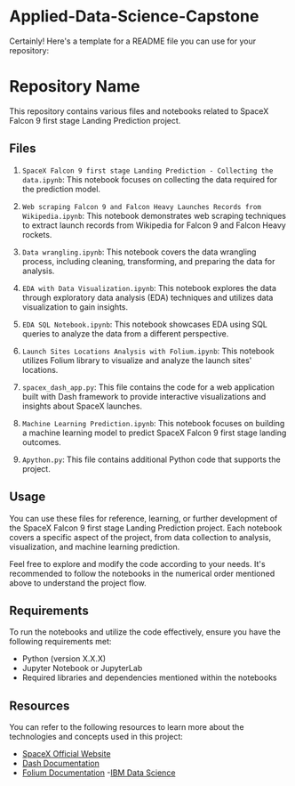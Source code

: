 # Applied-Data-Science-Capstone

Certainly! Here's a template for a README file you can use for your repository:

# Repository Name

This repository contains various files and notebooks related to SpaceX Falcon 9 first stage Landing Prediction project.

## Files

1. `SpaceX Falcon 9 first stage Landing Prediction - Collecting the data.ipynb`: This notebook focuses on collecting the data required for the prediction model.

2. `Web scraping Falcon 9 and Falcon Heavy Launches Records from Wikipedia.ipynb`: This notebook demonstrates web scraping techniques to extract launch records from Wikipedia for Falcon 9 and Falcon Heavy rockets.

3. `Data wrangling.ipynb`: This notebook covers the data wrangling process, including cleaning, transforming, and preparing the data for analysis.

4. `EDA with Data Visualization.ipynb`: This notebook explores the data through exploratory data analysis (EDA) techniques and utilizes data visualization to gain insights.

5. `EDA SQL Notebook.ipynb`: This notebook showcases EDA using SQL queries to analyze the data from a different perspective.

6. `Launch Sites Locations Analysis with Folium.ipynb`: This notebook utilizes Folium library to visualize and analyze the launch sites' locations.

7. `spacex_dash_app.py`: This file contains the code for a web application built with Dash framework to provide interactive visualizations and insights about SpaceX launches.

8. `Machine Learning Prediction.ipynb`: This notebook focuses on building a machine learning model to predict SpaceX Falcon 9 first stage landing outcomes.

9. `Apython.py`: This file contains additional Python code that supports the project.

## Usage

You can use these files for reference, learning, or further development of the SpaceX Falcon 9 first stage Landing Prediction project. Each notebook covers a specific aspect of the project, from data collection to analysis, visualization, and machine learning prediction.

Feel free to explore and modify the code according to your needs. It's recommended to follow the notebooks in the numerical order mentioned above to understand the project flow.

## Requirements

To run the notebooks and utilize the code effectively, ensure you have the following requirements met:

- Python (version X.X.X)
- Jupyter Notebook or JupyterLab
- Required libraries and dependencies mentioned within the notebooks

## Resources

You can refer to the following resources to learn more about the technologies and concepts used in this project:

- [SpaceX Official Website](https://www.spacex.com/)
- [Dash Documentation](https://dash.plotly.com/)
- [Folium Documentation](https://python-visualization.github.io/folium/)
-[IBM Data Science](https://www.coursera.org/professional-certificates/ibm-data-science)
